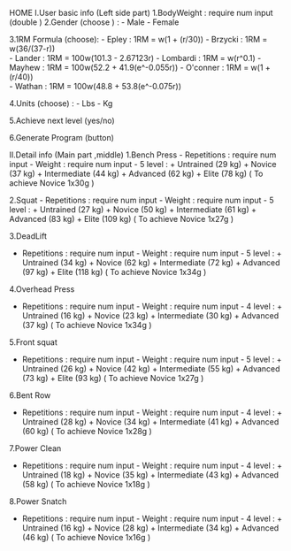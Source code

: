 HOME 
I.User basic info (Left side part)
  1.BodyWeight : require num input (double )
  2.Gender (choose ) : - Male 
                       - Female 
                       
  3.1RM Formula (choose): - Epley : 1RM = w(1 + (r/30))
                          - Brzycki : 1RM = w(36/(37-r))                       
                          - Lander : 1RM = 100w(101.3 - 2.67123r)
                          - Lombardi : 1RM = w(r^0.1)
                          - Mayhew : 1RM = 100w(52.2 + 41.9(e^-0.055r))
                          - O'conner : 1RM = w(1 + (r/40))                       
                          - Wathan : 1RM = 100w(48.8 + 53.8(e^-0.075r))
                          
  4.Units (choose) : - Lbs
                     - Kg 

  5.Achieve next level (yes/no) 

  6.Generate Program (button) 
  
II.Detail info (Main part ,middle)
  1.Bench Press 
    - Repetitions : require num input - Weight : require num input 
      - 5 level : + Untrained (29 kg)
                  + Novice (37 kg)
                  + Intermediate (44 kg)
                  + Advanced (62 kg)
                  + Elite (78 kg)
    ( To achieve Novice 1x30g )              
                
  2.Squat 
    - Repetitions : require num input - Weight : require num input 
      - 5 level : + Untrained (27 kg)
                  + Novice (50 kg)
                  + Intermediate (61 kg)
                  + Advanced (83 kg)
                  + Elite (109 kg)
    ( To achieve Novice 1x27g )
    
  3.DeadLift 
   - Repetitions : require num input - Weight : require num input 
    - 5 level : + Untrained (34 kg)
                  + Novice (62 kg)
                  + Intermediate (72 kg)
                  + Advanced (97 kg)
                  + Elite (118 kg)
    ( To achieve Novice 1x34g )
   
  4.Overhead Press  
   - Repetitions : require num input - Weight : require num input 
    - 4 level : + Untrained (16 kg)
                  + Novice (23 kg)
                  + Intermediate (30 kg)
                  + Advanced (37 kg)
    ( To achieve Novice 1x34g ) 
    
  5.Front squat 
   - Repetitions : require num input - Weight : require num input 
    - 5 level : + Untrained (26 kg)
                  + Novice (42 kg)
                  + Intermediate (55 kg)
                  + Advanced (73 kg)
                  + Elite (93 kg)
    ( To achieve Novice 1x27g )
    
  6.Bent Row 
   - Repetitions : require num input - Weight : require num input 
    - 4 level : + Untrained (28 kg)
                  + Novice (34 kg)
                  + Intermediate (41 kg)
                  + Advanced (60 kg)
    ( To achieve Novice 1x28g ) 
    
  7.Power Clean 
   - Repetitions : require num input - Weight : require num input 
    - 4 level : + Untrained (18 kg)
                  + Novice (35 kg)
                  + Intermediate (43 kg)
                  + Advanced (58 kg)
    ( To achieve Novice 1x18g ) 
  
  8.Power Snatch
   - Repetitions : require num input - Weight : require num input 
    - 4 level : + Untrained (16 kg)
                  + Novice (28 kg)
                  + Intermediate (34 kg)
                  + Advanced (46 kg)
    ( To achieve Novice 1x16g ) 
